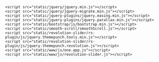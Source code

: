     <script src="static/jquery/jquery.min.js"></script>
    <script src="static/jquery/jquery-migrate.min.js"></script>
    <script src="static/jquery-plugins/jquery.easing.min.js"></script>
    <script src="static/jquery-plugins/jquery.parallax.min.js"></script>
    <script src="static/bootstrap/js/bootstrap.min.js"></script>
    <script src="static/smooth-scroll/smoothScroll.js"></script>
    <script src="static/revolution-slider/rs-plugin/js/jquery.themepunch.tools.min.js"></script>
    <script src="static/revolution-slider/rs-plugin/js/jquery.themepunch.revolution.js"></script>
    <script src="static/www/js/one.app.js"></script>
    <script src="static/www/js/revolution-slider.js"></script>
    